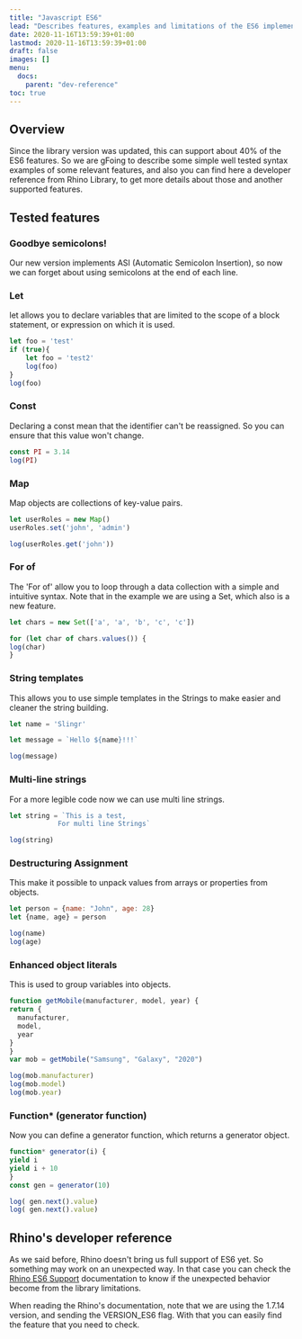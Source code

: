 ```yaml
---
title: "Javascript ES6"
lead: "Describes features, examples and limitations of the ES6 implementation"
date: 2020-11-16T13:59:39+01:00
lastmod: 2020-11-16T13:59:39+01:00
draft: false
images: []
menu:
  docs:
    parent: "dev-reference"
toc: true
---
```


## Overview

Since the library version was updated, this can support about 40% of the ES6 features.
So we are gFoing to describe some simple well tested syntax examples of some relevant features,
and also you can find here a developer reference from Rhino Library, to get more details
about those and another supported features.

## Tested features

### Goodbye semicolons!

Our new version implements ASI (Automatic Semicolon Insertion), 
so now we can forget about using semicolons at the end of each line.

### Let

let allows you to declare variables that are limited to the scope of a block statement, 
or expression on which it is used.

```js
let foo = 'test'
if (true){
    let foo = 'test2'
    log(foo)
}
log(foo)
```

### Const

Declaring a const mean that the identifier can't be reassigned. So you can ensure that this value won't change.

```js
const PI = 3.14
log(PI)
```
    
### Map

Map objects are collections of key-value pairs.

```js
let userRoles = new Map()
userRoles.set('john', 'admin')

log(userRoles.get('john'))
```

### For of

The 'For of' allow you to loop through a data collection with a simple and intuitive syntax.
Note that in the example we are using a Set, which also is a new feature.

```js
let chars = new Set(['a', 'a', 'b', 'c', 'c'])

for (let char of chars.values()) {
log(char)
}
```

### String templates

This allows you to use simple templates in the Strings to make easier and cleaner the string building.

```js
let name = 'Slingr'

let message = `Hello ${name}!!!`

log(message)
```

### Multi-line strings

For a more legible code now we can use multi line strings.

```js
let string = `This is a test,     
            For multi line Strings`

log(string)
```

### Destructuring Assignment

This make it possible to unpack values from arrays or properties from objects.

```js
let person = {name: "John", age: 28}
let {name, age} = person

log(name)
log(age)
```

### Enhanced object literals

This is used to group variables into objects.

```js
function getMobile(manufacturer, model, year) {
return {
  manufacturer,
  model,
  year
}
}
var mob = getMobile("Samsung", "Galaxy", "2020")

log(mob.manufacturer)
log(mob.model)
log(mob.year)
```

### Function* (generator function)

Now you can define a generator function, which returns a generator object.

```js
function* generator(i) {
yield i
yield i + 10
}
const gen = generator(10)

log( gen.next().value)
log( gen.next().value)
```

## Rhino's developer reference

As we said before, Rhino doesn't bring us full support of ES6 yet. So something may work on an unexpected way.
In that case you can check the [Rhino ES6 Support](https://mozilla.github.io/rhino/compat/engines.html) documentation to know if the unexpected behavior become from the library limitations.

When reading the Rhino's documentation, note that we are using the 1.7.14 version, and sending the VERSION_ES6 flag.
With that you can easily find the feature that you need to check.
